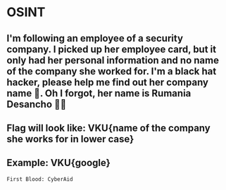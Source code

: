 # OSINT

## I'm following an employee of a security company. I picked up her employee card, but it only had her personal information and no name of the company she worked for. I'm a black hat hacker, please help me find out her company name 🏢. Oh I forgot, her name is Rumania Desancho 👧👧

## Flag will look like: VKU{name of the company she works for in lower case}

## Example: VKU{google}

`First Blood: CyberAid`
